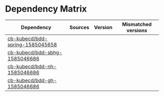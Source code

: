 # Dependency Matrix

Dependency | Sources | Version | Mismatched versions
---------- | ------- | ------- | -------------------
[cb-kubecd/bdd-spring-1585045658](https://github.com/cb-kubecd/bdd-spring-1585045658.git) |  | []() | 
[cb-kubecd/bdd-sbhg-1585046686](https://github.com/cb-kubecd/bdd-sbhg-1585046686.git) |  | []() | 
[cb-kubecd/bdd-nh-1585046686](https://github.com/cb-kubecd/bdd-nh-1585046686.git) |  | []() | 
[cb-kubecd/bdd-gh-1585046686](https://github.com/cb-kubecd/bdd-gh-1585046686.git) |  | []() | 

